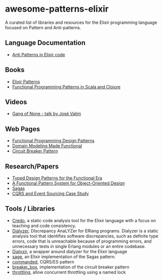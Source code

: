 # awesome-patterns-elixir
A curated list of libraries and resources for the Elixir programming language focused 
on Pattern and Anti-patterns.

## Language Documentation 

-  [Anti Patterns in Elixir code](https://hexdocs.pm/elixir/main/code-anti-patterns.html)
  
## Books 

- [Elixir Patterns](https://elixirpatterns.dev/)
- [Functional Programming Patterns in Scala and Clojure](https://pragprog.com/titles/mbfpp/functional-programming-patterns-in-scala-and-clojure/)

## Videos 

- [Gang of None - talk by José Valim](https://www.youtube.com/watch?v=agkXUp0hCW8)

## Web Pages 

- [Functional Programming Design Patterns](https://fsharpforfunandprofit.com/fppatterns/)
- [Domain Modeling Made Functional](https://pragprog.com/titles/swdddf/domain-modeling-made-functional/)
- [Circuit Breaker Pattern](https://martinfowler.com/bliki/CircuitBreaker.html?ref=wellarchitected)

## Research/Papers 

- [Typed Design Patterns for the Functional Era](https://arxiv.org/pdf/2307.07069)
- [A Functional Pattern System for Object-Oriented Design](https://homepages.ecs.vuw.ac.nz/~tk/fps/fps-sans-escher.pdf)
- [Sagas](https://www.cs.cornell.edu/andru/cs711/2002fa/reading/sagas.pdf)
- [CQRS and Event Sourcing Case Study](https://home.agh.edu.pl/~malawski/DebskiSzczepanik-CQRS-IEEE-Software.pdf)

## Tools / Libraries

- [Credo](https://hexdocs.pm/credo/overview.html), a static code analysis tool for the Elixir language with a focus on teaching and code consistency.
- [Dialyzer](https://www.erlang.org/doc/apps/dialyzer/dialyzer.html), DIscrepancy AnaLYZer for ERlang programs. Dialyzer is a static analysis tool that identifies software discrepancies, such as definite type errors, code that is unreachable because of programming errors, and unnecessary tests in single Erlang modules or an entire codebase.
- [Dialyxir](https://hexdocs.pm/dialyxir/readme.html), a wrapper around dialyzer for the Elixir language
- [sage](https://hexdocs.pm/sage/readme.html), an Elixir implementation of the Sagas pattern.
- [commanded](https://hexdocs.pm/commanded/Commanded.html), CQRS/ES pattern
- [breaker_box](https://hexdocs.pm/breaker_box/BreakerBox.html), implementation of the circuit breaker pattern
- [throttling](https://hex.pm/packages/ex_sleeplock), allow concurrent throttling using a named lock
